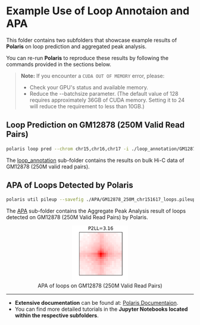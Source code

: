 # Example Use of Loop Annotaion and APA 

This folder contains two subfolders that showcase example results of **Polaris** on loop prediction and aggregated peak analysis.

You can re-run **Polaris** to reproduce these results by following the commands provided in the sections below.

> **Note:** If you encounter a `CUDA OUT OF MEMORY` error, please:
> - Check your GPU's status and available memory.
> - Reduce the --batchsize parameter. (The default value of 128 requires approximately 36GB of CUDA memory. Setting it to 24 will reduce the requirement to less than 10GB.)

## Loop Prediction on GM12878 (250M Valid Read Pairs)

```bash
polaris loop pred --chrom chr15,chr16,chr17 -i ./loop_annotation/GM12878_250M.bcool -o ./loop_annotation/GM12878_250M_chr151617_loops.bedpe
```

The [loop_annotation]() sub-folder contains the results on bulk Hi-C data of GM12878 (250M valid read pairs).



## APA of Loops Detected by Polaris

``` bash
polaris util pileup --savefig ./APA/GM12878_250M_chr151617_loops.pileup.png --p2ll True ./loop_annotation/GM12878_250M_chr151617_loops.bedpe ./loop_annotation/GM12878_250M.bcool
```

The [APA]() sub-folder contains the Aggregate Peak Analysis result of loops detected on GM12878 (250M Valid Read Pairs) by Polaris.

<div style="text-align: center;">
    <figure>
        <img src="./APA/GM12878_250M_chr151617_loops.pileup.png" 
             alt="GM12878_250M_chr151617_loops" 
             title="GM12878_250M_chr151617_loops" 
             width="150">
        <figcaption>APA of loops on GM12878 (250M Valid Read Pairs)</figcaption>
    </figure>
</div>


---
- **Extensive documentation** can be found at: [Polaris Documentaion](https://nucleome-polaris.readthedocs.io/en/latest/).
- You can find more detailed tutorials in the **Jupyter Notebooks located within the respective subfolders**.